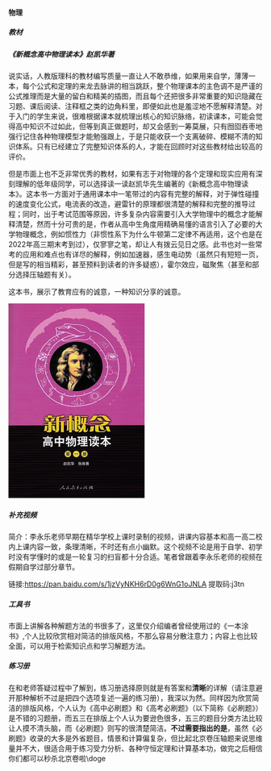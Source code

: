 #### 物理

##### 教材

##### 《新概念高中物理读本》赵凯华著

说实话，人教版理科的教材编写质量一直让人不敢恭维，如果用来自学，薄薄一本，每个公式和定理的来龙去脉讲的相当跳跃，整个物理课本的主色调不是严谨的公式推理而是大量的留白和精美的插图，而且每个还把很多非常重要的知识隐藏在习题、课后阅读、注释框之类的边角料里，即便如此也是羞涩地不愿解释清楚。对于入门的学生来说，很难根据课本就梳理出核心的知识脉络，初读课本，可能会觉得高中知识不过如此，但等到真正做题时，却又会感到一筹莫展，只有囫囵吞枣地强行记住各种物理模型才能勉强跟上，于是只能收获一个支离破碎、模糊不清的知识体系。只有已经建立了完整知识体系的人，才能在回顾时对这些教材给出较高的评价。

但是市面上也不乏非常优秀的教材，如果有志于对物理的各个定理和现实应用有深刻理解的低年级同学，可以选择读一读赵凯华先生编著的《新概念高中物理读本》。这本书一方面对于通用课本中一笔带过的内容有完整的解释，对于弹性碰撞的速度变化公式，电流表的改造，避雷针的原理都很清楚的解释和完整的推导过程；同时，出于考试范围等原因，许多复杂内容需要引入大学物理中的概念才能解释清楚，然而十分可贵的是，作者从高中生角度用精确易懂的语言引入了必要的大学物理概念，例如惯性力（非惯性系下为什么牛顿第二定律不再适用，这个也是在2022年高三期末考到过），仅寥寥之笔，却让人有拨云见日之感。此书也对一些常考的应用和难点也有详尽的解释，例如加速器，感生电动势（虽然只有短短一页，但是写的相当精彩，甚至预料到读者的许多疑惑），霍尔效应，磁聚焦（甚至和部分选择压轴题有关）。

这本书，展示了教育应有的诚意，一种知识分享的诚意。

![新概念物理读本](phy_txtbk.jpg)

##### 补充视频

简介：李永乐老师早期在精华学校上课时录制的视频，讲课内容基本和高一高二校内上课内容一致，条理清晰，不时还有点小幽默。这个视频不论是用于自学、初学时没有学懂时的或是一轮复习的扫盲都十分合适。笔者曾跟着李永乐老师的视频在假期自学过部分章节。

链接:https://pan.baidu.com/s/1jzVyNKH6rD0g6WnG1oJNLA 提取码:j3tn

##### 工具书

市面上讲解各种解题方法的书很多了，这里仅介绍编者曾经使用过的《一本涂书》,个人比较欣赏相对简洁的排版风格，不那么容易分散注意力；内容上也比较全面，可以用于检索知识点和学习解题方法。

##### 练习册

在和老师答疑过程中了解到，练习册选择原则就是有答案和**清晰**的详解（请注意避开那种解析不过是把四个选项复述一遍的练习册），我深以为然。同样因为欣赏简洁的排版风格，个人认为《高中必刷题》和《高考必刷题》（以下简称《必刷题》）是不错的习题册，而五三在排版上个人认为要逊色很多，五三的题目分类方法比较让人摸不清头脑，而《必刷题》则写的很清楚简洁。**不过需要指出的是**，虽然《必刷题》收录的大多是外省题目，情景和计算偏复杂，但比起北京卷压轴题来说思维量并不大，很适合用于练习受力分析、各种守恒定理和计算基本功，做完之后相信你们都可以秒杀北京卷啦\doge